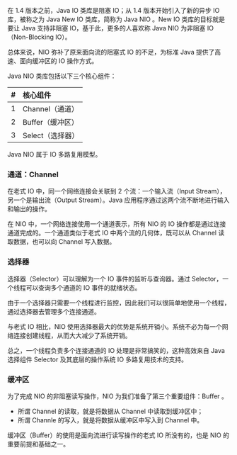 在 1.4 版本之前，Java IO 类库是阻塞 IO；从 1.4 版本开始引入了新的异步 IO 库，被称之为 Java New IO 类库，简称为 Java NIO 。New IO 类库的目标就是要让 Java 支持非阻塞 IO，基于此，更多的人喜欢称 Java NIO 为非阻塞 IO（Non-Blocking IO）。
  
总体来说，NIO 弥补了原来面向流的阻塞式 IO 的不足，为标准 Java 提供了高速、面向缓冲区的 IO 操作方式。

Java NIO 类库包括以下三个核心组件：

| # | 核心组件 |
| :-: | :- |
| 1 | Channel（通道）|
| 2 | Buffer（缓冲区）|
| 3 | Select（选择器）|

Java NIO 属于 IO 多路复用模型。

### 通道：Channel

在老式 IO 中，同一个网络连接会关联到 2 个流：一个输入流（Input Stream），另一个是输出流（Output Stream）。Java 应用程序通过这两个流不断地进行输入和输出的操作。

在 NIO 中，一个网络连接使用一个通道表示，所有 NIO 的 IO 操作都是通过连接通道完成的。一个通道类似于老式 IO 中两个流的几何体，既可以从 Channel 读取数据，也可以向 Channel 写入数据。

### 选择器

选择器（Selector）可以理解为一个 IO 事件的监听与查询器。通过 Selector，一个线程可以查询多个通道的 IO 事件的就绪状态。

由于一个选择器只需要一个线程进行监控，因此我们可以很简单地使用一个线程，通过选择器去管理多个连接通道。

与老式 IO 相比，NIO 使用选择器最大的优势是系统开销小。系统不必为每一个网络连接创建线程，从而大大减少了系统开销。

总之，一个线程负责多个连接通道的 IO 处理是非常搞笑的，这种高效来自 Java 选择组件 Selector 及其底层的操作系统 IO 多路复用技术的支持。

### 缓冲区

为了完成 NIO 的非阻塞读写操作，NIO 为我们准备了第三个重要组件：Buffer 。

- 所谓 Channel 的读取，就是将数据从 Channel 中读取到缓冲区中；
- 所谓 Channle 的写入，就是将数据从缓冲区中写入到 Channel 中。

缓冲区（Buffer）的使用是面向流进行读写操作的老式 IO 所没有的，也是 NIO 的重要前提和基础之一。

























